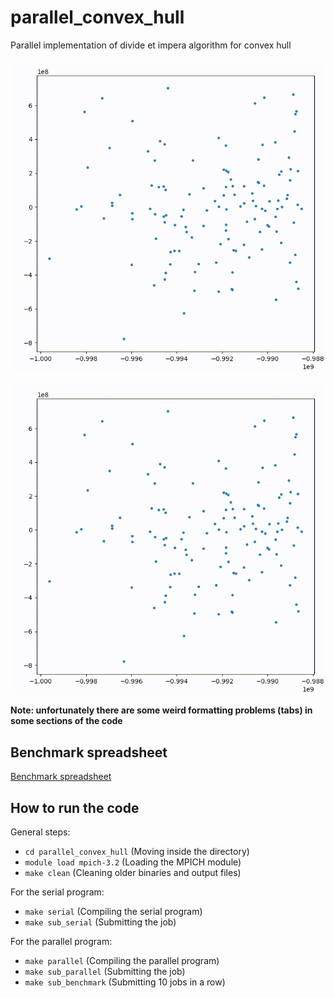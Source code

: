 # parallel_convex_hull
Parallel implementation of divide et impera algorithm for convex hull

![](https://github.com/joy-battocchio/parallel_convex_hull/blob/main/Serial_plotting.gif)

![](https://github.com/joy-battocchio/parallel_convex_hull/blob/main/Parallel_plotting.gif)

**Note: unfortunately there are some weird formatting problems (tabs) in some sections of the code**

## Benchmark spreadsheet
[Benchmark spreadsheet](https://docs.google.com/spreadsheets/d/1AfCg2CoH7EQCHtPAphq1yIljPKH1MVXR2ypcxep76lI/edit?usp=sharing)


## How to run the code
General steps:

+ `cd parallel_convex_hull` (Moving inside the directory)
+ `module load mpich-3.2` (Loading the MPICH module)
+ `make clean` (Cleaning older binaries and output files)

For the serial program:

+ `make serial` (Compiling the serial program)
+ `make sub_serial` (Submitting the job)

For the parallel program:
+ `make parallel` (Compiling the parallel program)
+ `make sub_parallel` (Submitting the job)
+ `make sub_benchmark` (Submitting 10 jobs in a row)







